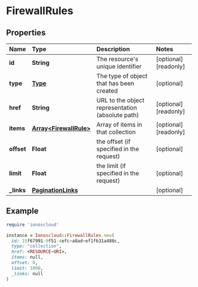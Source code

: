 # FirewallRules

## Properties

| Name | Type | Description | Notes |
| :--- | :--- | :--- | :--- |
| **id** | **String** | The resource's unique identifier | \[optional\]\[readonly\] |
| **type** | [**Type**](type.md) | The type of object that has been created | \[optional\] |
| **href** | **String** | URL to the object representation \(absolute path\) | \[optional\]\[readonly\] |
| **items** | [**Array&lt;FirewallRule&gt;**](firewallrule.md) | Array of items in that collection | \[optional\]\[readonly\] |
| **offset** | **Float** | the offset \(if specified in the request\) | \[optional\] |
| **limit** | **Float** | the limit \(if specified in the request\) | \[optional\] |
| **\_links** | [**PaginationLinks**](paginationlinks.md) |  | \[optional\] |

## Example

```ruby
require 'ionoscloud'

instance = Ionoscloud::FirewallRules.new(
  id: 15f67991-0f51-4efc-a8ad-ef1fb31a480c,
  type: "collection",
  href: <RESOURCE-URI>,
  items: null,
  offset: 0,
  limit: 1000,
  _links: null
)
```

